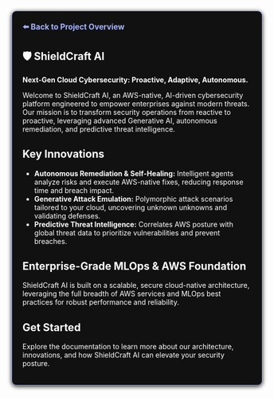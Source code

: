 <section style="border:1px solid #a5b4fc; border-radius:10px; margin:1.5em 0; box-shadow:0 2px 8px #222; padding:1.5em; background:#111; color:#fff;">
<div style="margin-bottom:1.5em;">
  <a href="../../../README.md" style="color:#a5b4fc; font-weight:bold; text-decoration:none; font-size:1.1em;">⬅️ Back to Project Overview</a>
</div>

# 🛡️ ShieldCraft AI

**Next-Gen Cloud Cybersecurity: Proactive, Adaptive, Autonomous.**

Welcome to ShieldCraft AI, an AWS-native, AI-driven cybersecurity platform engineered to empower enterprises against modern threats. Our mission is to transform security operations from reactive to proactive, leveraging advanced Generative AI, autonomous remediation, and predictive threat intelligence.

## Key Innovations
- **Autonomous Remediation & Self-Healing:** Intelligent agents analyze risks and execute AWS-native fixes, reducing response time and breach impact.
- **Generative Attack Emulation:** Polymorphic attack scenarios tailored to your cloud, uncovering unknown unknowns and validating defenses.
- **Predictive Threat Intelligence:** Correlates AWS posture with global threat data to prioritize vulnerabilities and prevent breaches.

## Enterprise-Grade MLOps & AWS Foundation
ShieldCraft AI is built on a scalable, secure cloud-native architecture, leveraging the full breadth of AWS services and MLOps best practices for robust performance and reliability.

## Get Started
Explore the documentation to learn more about our architecture, innovations, and how ShieldCraft AI can elevate your security posture.
